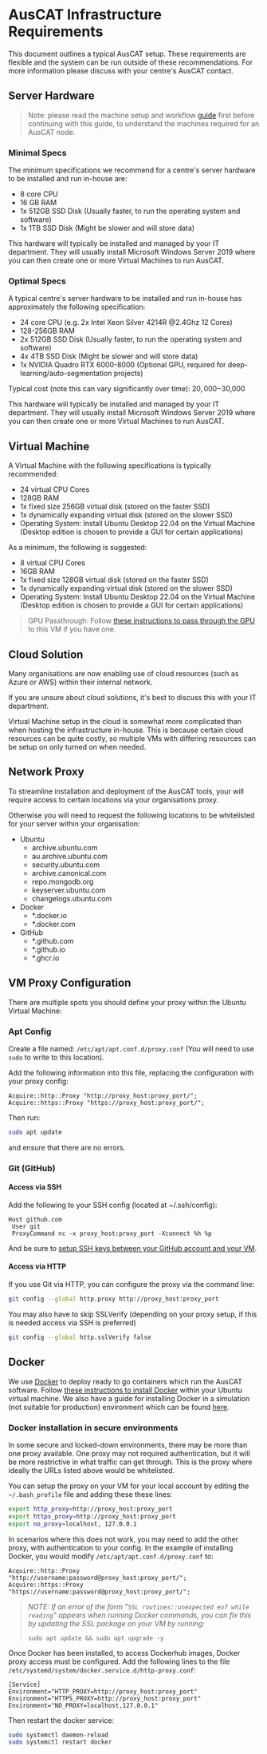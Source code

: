 # AusCAT Infrastructure Requirements

This document outlines a typical AusCAT setup. These requirements are flexible and the system can be run outside of these recommendations. For more information please discuss with your centre's AusCAT contact.

## Server Hardware
> Note: please read the machine setup and workflow [guide](WORKFLOW.md) first before continuing with this guide, to understand the machines required for an AusCAT node.

### Minimal Specs 
The minimum specifications we recommend for a centre's server hardware to be installed and run in-house are:

- 8 core CPU
- 16 GB RAM
- 1x 512GB SSD Disk (Usually faster, to run the operating system and software)
- 1x 1TB SSD Disk (Might be slower and will store data)

This hardware will typically be installed and managed by your IT department. They will usually install Microsoft Windows Server 2019 where you can then create one or more Virtual Machines to run AusCAT.

### Optimal Specs
A typical centre's server hardware to be installed and run in-house has approximately the following specification:

- 24 core CPU (e.g. 2x Intel Xeon Silver 4214R @2.4Ghz 12 Cores)
- 128-256GB RAM
- 2x 512GB SSD Disk (Usually faster, to run the operating system and software)
- 4x 4TB SSD Disk (Might be slower and will store data)
- 1x NVIDIA Quadro RTX 6000-8000 (Optional GPU, required for deep-learning/auto-segmentation projects)

Typical cost (note this can vary significantly over time): $20,000-$30,000

This hardware will typically be installed and managed by your IT department. They will usually install Microsoft Windows Server 2019 where you can then create one or more Virtual Machines to run AusCAT.

## Virtual Machine

A Virtual Machine with the following specifications is typically recommended:

- 24 virtual CPU Cores
- 128GB RAM
- 1x fixed size 256GB virtual disk (stored on the faster SSD)
- 1x dynamically expanding virtual disk (stored on the slower SSD)
- Operating System: Install Ubuntu Desktop 22.04 on the Virtual Machine (Desktop edition is chosen to provide a GUI for certain applications)

As a minimum, the following is suggested:

- 8 virtual CPU Cores
- 16GB RAM
- 1x fixed size 128GB virtual disk (stored on the faster SSD)
- 1x dynamically expanding virtual disk (stored on the slower SSD)
- Operating System: Install Ubuntu Desktop 22.04 on the Virtual Machine (Desktop edition is chosen to provide a GUI for certain applications)

> GPU Passthrough: Follow [these instructions to pass through the GPU](https://docs.microsoft.com/en-us/windows-server/virtualization/hyper-v/deploy/deploying-graphics-devices-using-dda?source=recommendations) to this VM if you have one.

## Cloud Solution

Many organisations are now enabling use of cloud resources (such as Azure or AWS) within their internal network.

If you are unsure about cloud solutions, it's best to discuss this with your IT department.

Virtual Machine setup in the cloud is somewhat more complicated than when hosting the infrastructure in-house. This is because certain cloud resources can be quite costly, so multiple VMs with differing resources can be setup on only turned on when needed.

## Network Proxy

To streamline installation and deployment of the AusCAT tools, your will require access to certain locations via your organisations proxy.

Otherwise you will need to request the following locations to be whitelisted for your server within your organisation:

- Ubuntu
  - archive.ubuntu.com
  - au.archive.ubuntu.com
  - security.ubuntu.com
  - archive.canonical.com
  - repo.mongodb.org
  - keyserver.ubuntu.com
  - changelogs.ubuntu.com
- Docker
  - *.docker.io
  - *.docker.com
- GitHub
  - *.github.com
  - *.github.io
  - *.ghcr.io

## VM Proxy Configuration

There are multiple spots you should define your proxy within the Ubuntu Virtual Machine:

### Apt Config

Create a file named: `/etc/apt/apt.conf.d/proxy.conf` (You will need to use `sudo` to write to this location).

Add the following information into this file, replacing the configuration with your proxy config:

```text
Acquire::http::Proxy "http://proxy_host:proxy_port/";
Acquire::https::Proxy "https://proxy_host:proxy_port/";
```

Then run:

```bash
sudo apt update
```

and ensure that there are no errors.

### Git (GitHub)

#### Access via SSH

Add the following to your SSH config (located at ~/.ssh/config):

```text
Host github.com 
 User git 
 ProxyCommand nc -x proxy_host:proxy_port -Xconnect %h %p
```

And be sure to [setup SSH keys between your GitHub account and your VM](https://docs.github.com/en/authentication/connecting-to-github-with-ssh).

#### Access via HTTP

If you use Git via HTTP, you can configure the proxy via the command line:

```bash
git config --global http.proxy http://proxy_host:proxy_port
```

You may also have to skip SSLVerify (depending on your proxy setup, if this is needed access via SSH is preferred)

```bash
git config --global http.sslVerify false
```

## Docker

We use [Docker](https://www.docker.com/) to deploy ready to go containers which run the AusCAT software. Follow [these instructions to install Docker](https://docs.docker.com/engine/install/ubuntu/) within your Ubuntu virtual machine. We also have a guide for installing Docker in a simulation (not suitable for production)  environment which can be found [here](../simulation/DOCKER_PORTAINER.md#install-docker).

### Docker installation in secure environments

In some secure and locked-down environments, there may be more than one proxy available. One proxy may not required authentication, but it will be more restrictive in what traffic can get through. This is the proxy where ideally the URLs listed above would be whitelisted.

You can setup the proxy on your VM for your local account by editing the ```~/.bash_profile``` file and adding these these lines:

```bash
export http_proxy=http://proxy_host:proxy_port
export https_proxy=http://proxy_host:proxy_port
export no_proxy=localhost, 127.0.0.1
```

In scenarios where this does not work, you may need to add the other proxy, with authentication to your config. In the example of installing Docker, you would modify `/etc/apt/apt.conf.d/proxy.conf` to:

```text
Acquire::http::Proxy "http://username:password@proxy_host:proxy_port/";
Acquire::https::Proxy "https://username:password@proxy_host:proxy_port/";
```


> *NOTE: If an error of the form "```SSL routines::unexpected eof while reading```" appears when running Docker commands, you can fix this by updating the SSL package  on your VM by running:*
> ```
> sudo apt update && sudo apt upgrade -y
> ```

Once Docker has been installed, to access Dockerhub images, Docker proxy access must be configured. Add the following lines to the file ```/etc/systemd/system/docker.service.d/http-proxy.conf```:
```
[Service]
Environment="HTTP_PROXY=http://proxy_host:proxy_port"
Environment="HTTPS_PROXY=http://proxy_host:proxy_port"
Environment="NO_PROXY=localhost,127.0.0.1"
```

Then restart the docker service:
```bash
sudo systemctl daemon-reload
sudo systemctl restart docker
```

